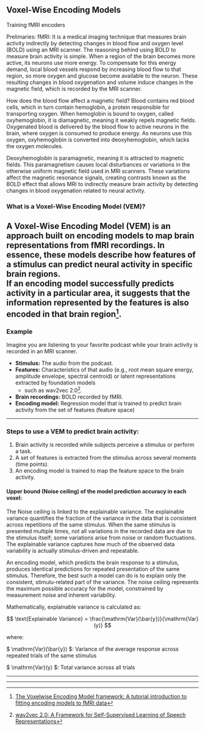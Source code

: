 ## Voxel-Wise Encoding Models  
Training fMRI encoders  

Prelimaries:
fMRI: It is a medical imaging technique that measures brain activity indirectly by detecting changes in blood flow and oxygen level (BOLD) using an MRI scanner. 
The reasoning behind using BOLD to measure brain activity is simple. When a region of the brain becomes more active, its neurons use more energy. To compensate for this energy demand,
local blood vessels respond by increasing blood flow to that region, so more oxygen and glucose become available to the neuron. These resulting changes in blood oxygenation and volume induce
changes in the magnetic field,  which is recorded by the MRI scanner. 

How does the blood flow affect a magnetic field? 
Blood contains red blood cells, which in turn contain hemoglobin, a protein responsible for transporting oxygen. When hemoglobin is bound to oxygen, called oxyhemoglobin, it is diamagnetic,
meaning it weakly repels magnetic fields. Oxygenated blood is delivered by the blood flow to active neurons in the brain, where oxygen is consumed to produce energy. As neurons use this oxygen,
oxyhemoglobin is converted into deoxyhemoglobin, which lacks the oxygen molecules. 

Deoxyhemoglobin is paramagnetic, meaning it is attracted to magnetic fields. This paramagnetism causes local disturbances or variations in the otherwise uniform magnetic field used in MRI scanners.
These variations affect the magnetic resonance signals, creating contrasts known as the BOLD effect that allows MRI to indirectly measure brain activity by detecting changes in blood oxygenation
related to neural activity.

### What is a Voxel-Wise Encoding Model (VEM)?  
A Voxel-Wise Encoding Model (VEM) is an approach built on encoding models to map brain representations from fMRI recordings. In essence, these models describe how features of a stimulus 
can predict neural activity in specific brain regions.  
If an encoding model successfully predicts activity in a particular area, it suggests that the information represented by the features is also encoded in that brain region[^1].  
---
### Example  
Imagine you are listening to your favorite podcast while your brain activity is recorded in an MRI scanner.  

- **Stimulus:** The audio from the podcast.  
- **Features:** Characteristics of that audio (e.g., root mean square energy, amplitude envelope, spectral centroid) or latent representations extracted by foundation models
  + such as wav2vec 2.0[^2].
- **Brain recordings:** BOLD recorded by fMRI.   
- **Encoding model:** Regression model that is trained to predict brain activity from the set of features (feature space)
---
### Steps to use a VEM to predict brain activity:
1. Brain activity is recorded while subjects perceive a stimulus or perform a task.
2. A set of features is extracted from  the stimulus across several moments (time points).
3. An encoding model is trained to map the feature space to the brain activity.

#### Upper bound (Noise ceiling) of the model prediction accuracy in each voxel:

The Noise ceiling is linked to the explainable variance. The explainable variance quantifies the fraction of the variance in the data that is consistent 
across repetitions of the same stimulus. When the same stimulus is presented multiple times, not all variations in the recorded data are due to the stimulus
itself; some variations arise from noise or random fluctuations. The explainable variance captures how much of the observed data variability is actually stimulus-driven and 
repeatable. 

An encoding model, which predicts the brain response to a stimulus, produces identical predictions for repeated presentation of the same stimulus. Therefore,  the best such a model
can do is to explain only the consistent, stimulu-related part of the variance. The noise ceiling represents the maximum possible accuracy for the model, constrained by measurement
noise and inherent variability.

Mathematically, explainable variance is calculated as:

$$
\text{Explainable Variance} = \frac{\mathrm{Var}(\bar{y})}{\mathrm{Var}(y)}
$$

where:


$ \mathrm{Var}(\bar{y}) $: Variance of the average response across repeated trials of the same stimulus  

$ \mathrm{Var}(y) $: Total variance across all trials

---



    
---














[^1]: [The Voxelwise Encoding Model framework: A tutorial introduction to fitting encoding models to fMRI data](https://doi.org/10.1162/imag_a_00575)
[^2]: [wav2vec 2.0: A Framework for Self-Supervised Learning of Speech Representations](https://doi.org/10.48550/arXiv.2006.11477)
